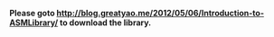 **Please goto http://blog.greatyao.me/2012/05/06/Introduction-to-ASMLibrary/ to download the library.**